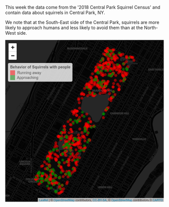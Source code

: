 This week the data come from the '2018 Central Park Squirrel Census' and contain data about squirrels in Central Park, NY. 

We note that at the South-East side of the Central Park, squirrels are more likely to approach humans and less likely to avoid them than at the North-West side.

![Squirrels' Behavior with humans](https://github.com/Ioannis-D/TidyTuesday/blob/main/May/4rth%20Week/Squirrels'%20Behavior%20with%20humans.png)
